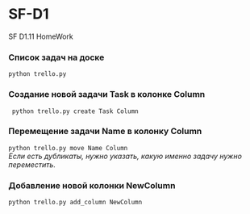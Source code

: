 # SF-D1
SF D1.11 HomeWork

### Список задач на доске
```python trello.py```

### Создание новой задачи Task в колонке Column 
``` python trello.py create Task Column```

### Перемещение задачи Name в колонку Column
```python trello.py move Name Column ```  
 *Если есть дубликаты, нужно указать, какую именно задачу нужно переместить.*

### Добавление новой колонки NewColumn
```python trello.py add_column NewColumn```
